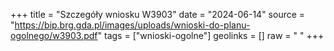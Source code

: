 +++
title = "Szczegóły wniosku W3903"
date = "2024-06-14"
source = "https://bip.brg.gda.pl/images/uploads/wnioski-do-planu-ogolnego/w3903.pdf"
tags = ["wnioski-ogolne"]
geolinks = []
raw = "  "
+++


 


